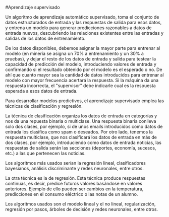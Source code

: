 #Aprendizaje supervisado

Un algoritmo de aprendizaje automático supervisado, toma el conjunto de datos estructurados de entrada y las respuestas de salida para esos datos, y entrena un modelo para generar predicciones razonables a datos de entrada nuevos, descubriendo las relaciones existentes entre las entradas y salidas de los datos de entrenamiento.

De los datos disponibles, debemos asignar la mayor parte para entrenar al modelo (en minería se asigna un 70% a entrenamiento y un 30% a pruebas), y dejar el resto de los datos de entrada y salida para testear la capacidad de predicción del modelo, introduciendo valores de entrada y confirmando si el resultado obtenido por el modelo es el esperado o no. De ahí que cuanto mayor sea la cantidad de datos introducidos para entrenar al modelo con mayor frecuencia acertará la respuesta. Si la máquina da una respuesta incorrecta, el "supervisor" debe indicarle cual es la respuesta esperada a esos datos de entrada.

Para desarrollar modelos predictivos, el aprendizaje supervisado emplea las técnicas de clasificación y regresión.

La técnica de clasificación organiza los datos de entrada en categorías y nos da una repuesta binaria o multiclase. Una respuesta binaria conlleva solo dos clases, por ejemplo, si de unos emails introducidos como datos de entrada los clasifica como spam o deseados. Por otro lado, tenemos la respuesta multiclase, que nos clasificará los datos de entrada en más de dos clases, por ejemplo, introduciendo como datos de entrada noticias, las respuestas de salida serán las secciones (deportes, economía, sucesos, etc.) a las que pertenecen las noticias.

Los algoritmos más usados serían la regresión lineal, clasificadores bayesianos, análisis discriminante y redes neuronales, entre otros.

La otra técnica es la de regresión. Esta técnica produce respuestas continuas, es decir, predice futuros valores basándose en valores anteriores. Ejemplo de ello pueden ser cambios en la temperatura, predicciones en el consumo eléctrico o las notas de un alumno.

Los algoritmos usados son el modelo lineal y el no lineal, regularización, regresión por pasos, árboles de decisión y redes neuronales, entre otros.